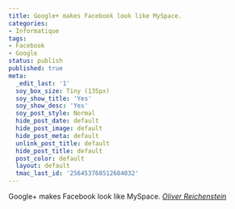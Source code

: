 ```yaml
---
title: Google+ makes Facebook look like MySpace.
categories:
- Informatique
tags:
- Facebook
- Google
status: publish
published: true
meta:
  _edit_last: '1'
  soy_box_size: Tiny (135px)
  soy_show_title: 'Yes'
  soy_show_desc: 'Yes'
  soy_post_style: Normal
  hide_post_date: default
  hide_post_image: default
  hide_post_meta: default
  unlink_post_title: default
  hide_post_title: default
  post_color: default
  layout: default
  tmac_last_id: '256453768512684032'
---
```

Google+ makes Facebook look like MySpace.
<cite><a title="Article d'Olivier Reichenstein" href="https://plus.google.com/u/1/115711522874757126523/posts/6EbG2uwnE3c">Oliver Reichenstein</a></cite>

